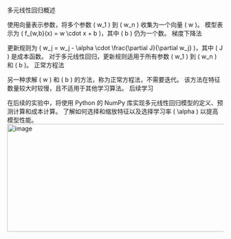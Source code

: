 多元线性回归概述

使用向量表示参数，将多个参数 ( w_1 ) 到 ( w_n ) 收集为一个向量 ( w )。
模型表示为 ( f_{w,b}(x) = w \cdot x + b )，其中 ( b ) 仍为一个数。
梯度下降法

更新规则为 ( w_j = w_j - \alpha \cdot \frac{\partial J}{\partial w_j} )，其中 ( J ) 是成本函数。
对于多元线性回归，更新规则适用于所有参数 ( w_1 ) 到 ( w_n ) 和 ( b )。
正常方程法

另一种求解 ( w ) 和 ( b ) 的方法，称为正常方程法，不需要迭代。
该方法在特征数量较大时较慢，且不适用于其他学习算法。
后续学习

在后续的实验中，将使用 Python 的 NumPy 库实现多元线性回归模型的定义、预测计算和成本计算。
了解如何选择和缩放特征以及选择学习率 ( \alpha ) 以提高模型性能。
<img width="506" height="251" alt="image" src="https://github.com/user-attachments/assets/0d8ea12c-8561-49bf-94e6-a6918c293b61" />
